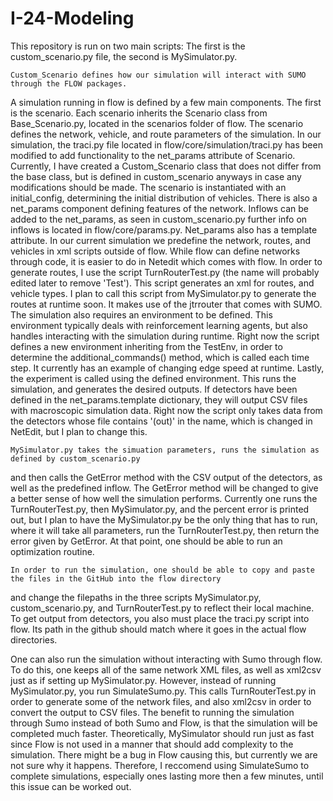 # I-24-Modeling
This repository is run on two main scripts:
The first is the custom_scenario.py file,
the second is MySimulator.py.

    Custom_Scenario defines how our simulation will interact with SUMO through the FLOW packages.
A simulation running in flow is defined by a few main components. The first is the scenario. Each
scenario inherits the Scenario class from Base_Scenario.py, located in the scenarios folder of flow.
The scenario defines the network, vehicle, and route parameters of the simulation. In our simulation,
the traci.py file located in flow/core/simulation/traci.py has been modified to add functionality to
the net_params attribute of Scenario.
    Currently, I have created a Custom_Scenario class that does not differ from the base class, but
is defined in custom_scenario anyways in case any modifications should be made. The scenario is instantiated
with an initial_config, determining the initial distribution of vehicles. There is also a net_params
component defining features of the network. Inflows can be added to the net_params, as seen in custom_scenario.py
further info on inflows is located in flow/core/params.py.
    Net_params also has a template attribute. In our current simulation we predefine the network, routes,
and vehicles in xml scripts outside of flow. While flow can define networks through code, it is easier
to do in Netedit which comes with flow. In order to generate routes, I use the script TurnRouterTest.py
(the name will probably edited later to remove 'Test'). This script generates an xml for routes, and vehicle 
types. I plan to call this script from MySimulator.py to generate the routes at runtime soon. It makes use 
of the jtrrouter that comes with SUMO.
    The simulation also requires an environment to be defined. This environment typically deals
with reinforcement learning agents, but also handles interacting with the simulation during runtime.
Right now the script defines a new environment inheriting from the TestEnv, in order to determine the
additional_commands() method, which is called each time step. It currently has an example of changing
edge speed at runtime.
    Lastly, the experiment is called using the defined environment. This runs the simulation, and generates the desired outputs.
If detectors have been defined in the net_params.template dictionary, they will output CSV files with
macroscopic simulation data. Right now the script only takes data from the detectors whose file contains
'(out)' in the name, which is changed in NetEdit, but I plan to change this.

    MySimulator.py takes the simuation parameters, runs the simulation as defined by custom_scenario.py
and then calls the GetError method with the CSV output of the detectors, as well as the predefined inflow.
The GetError method will be changed to give a better sense of how well the simulation performs.
    Currently one runs the TurnRouterTest.py, then MySimulator.py, and the percent error is printed out,
but I plan to have the MySimulator.py be the only thing that has to run, where it will take all parameters,
run the TurnRouterTest.py, then return the error given by GetError. At that point, one should be able
to run an optimization routine.

    In order to run the simulation, one should be able to copy and paste the files in the GitHub into the flow directory
and change the filepaths in the three scripts MySimulator.py, custom_scenario.py, and TurnRouterTest.py to
reflect their local machine. To get output from detectors, you also must place the traci.py script into flow.
Its path in the github should match where it goes in the actual flow directories.

One can also run the simulation without interacting with Sumo through flow. To do this, one keeps all of the same network XML files, as well as xml2csv just as if setting up MySimulator.py. However, instead of running MySimulator.py, you run SimulateSumo.py. This calls TurnRouterTest.py in order to generate some of the network files, and also xml2csv in order to convert the output to CSV files. The benefit to running the simulation through Sumo instead of both Sumo and Flow, is that the simulation will be completed much faster. Theoretically, MySimulator should run just as fast since Flow is not used in a manner that should add complexity to the simulation. There might be a bug in Flow causing this, but currently we are not sure why it happens. Therefore, I reccomend using SimulateSumo to complete simulations, especially ones lasting more then a few minutes, until this issue can be worked out.

